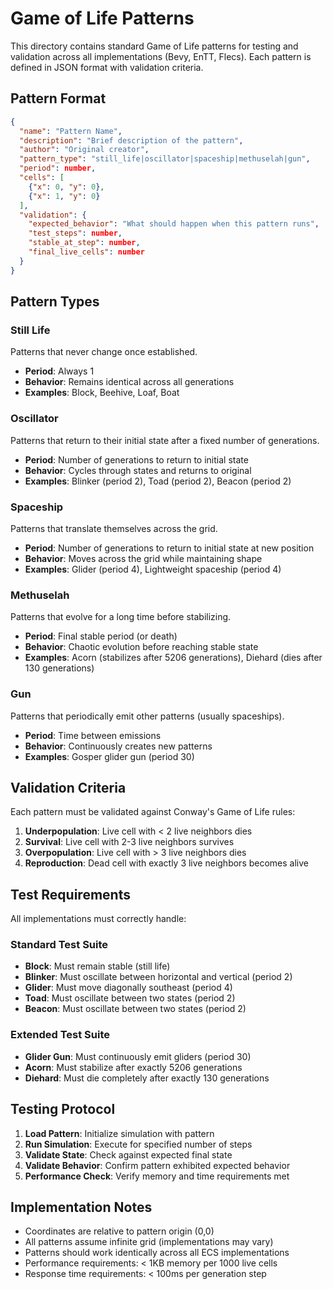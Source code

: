 # Game of Life Patterns

This directory contains standard Game of Life patterns for testing and validation across all implementations (Bevy, EnTT, Flecs). Each pattern is defined in JSON format with validation criteria.

## Pattern Format

```json
{
  "name": "Pattern Name",
  "description": "Brief description of the pattern",
  "author": "Original creator",
  "pattern_type": "still_life|oscillator|spaceship|methuselah|gun",
  "period": number,
  "cells": [
    {"x": 0, "y": 0},
    {"x": 1, "y": 0}
  ],
  "validation": {
    "expected_behavior": "What should happen when this pattern runs",
    "test_steps": number,
    "stable_at_step": number,
    "final_live_cells": number
  }
}
```

## Pattern Types

### Still Life
Patterns that never change once established.
- **Period**: Always 1
- **Behavior**: Remains identical across all generations
- **Examples**: Block, Beehive, Loaf, Boat

### Oscillator
Patterns that return to their initial state after a fixed number of generations.
- **Period**: Number of generations to return to initial state
- **Behavior**: Cycles through states and returns to original
- **Examples**: Blinker (period 2), Toad (period 2), Beacon (period 2)

### Spaceship
Patterns that translate themselves across the grid.
- **Period**: Number of generations to return to initial state at new position
- **Behavior**: Moves across the grid while maintaining shape
- **Examples**: Glider (period 4), Lightweight spaceship (period 4)

### Methuselah
Patterns that evolve for a long time before stabilizing.
- **Period**: Final stable period (or death)
- **Behavior**: Chaotic evolution before reaching stable state
- **Examples**: Acorn (stabilizes after 5206 generations), Diehard (dies after 130 generations)

### Gun
Patterns that periodically emit other patterns (usually spaceships).
- **Period**: Time between emissions
- **Behavior**: Continuously creates new patterns
- **Examples**: Gosper glider gun (period 30)

## Validation Criteria

Each pattern must be validated against Conway's Game of Life rules:

1. **Underpopulation**: Live cell with < 2 live neighbors dies
2. **Survival**: Live cell with 2-3 live neighbors survives
3. **Overpopulation**: Live cell with > 3 live neighbors dies
4. **Reproduction**: Dead cell with exactly 3 live neighbors becomes alive

## Test Requirements

All implementations must correctly handle:

### Standard Test Suite
- **Block**: Must remain stable (still life)
- **Blinker**: Must oscillate between horizontal and vertical (period 2)
- **Glider**: Must move diagonally southeast (period 4)
- **Toad**: Must oscillate between two states (period 2)
- **Beacon**: Must oscillate between two states (period 2)

### Extended Test Suite
- **Glider Gun**: Must continuously emit gliders (period 30)
- **Acorn**: Must stabilize after exactly 5206 generations
- **Diehard**: Must die completely after exactly 130 generations

## Testing Protocol

1. **Load Pattern**: Initialize simulation with pattern
2. **Run Simulation**: Execute for specified number of steps
3. **Validate State**: Check against expected final state
4. **Validate Behavior**: Confirm pattern exhibited expected behavior
5. **Performance Check**: Verify memory and time requirements met

## Implementation Notes

- Coordinates are relative to pattern origin (0,0)
- All patterns assume infinite grid (implementations may vary)
- Patterns should work identically across all ECS implementations
- Performance requirements: < 1KB memory per 1000 live cells
- Response time requirements: < 100ms per generation step